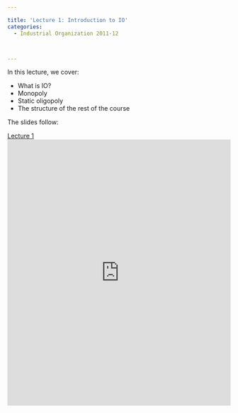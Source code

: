 ```yaml
---

title: 'Lecture 1: Introduction to IO'
categories:
  - Industrial Organization 2011-12



---
```

In this lecture, we cover:
  * What is IO?
  * Monopoly
  * Static oligopoly
  * The structure of the rest of the course


The slides follow:


<a title="View Lecture 1 on Scribd" href="https://www.scribd.com/doc/67599097/Lecture-1" >Lecture 1</a><iframe src="https://www.scribd.com/embeds/67599097/content?start_page=1&view_mode=slideshow&access_key=key-27lul3l92hkrfjvjejpg" data-auto-height="true" data-aspect-ratio="1.33333333333333" scrolling="no" width="100%" height="600" frameborder="0"></iframe>